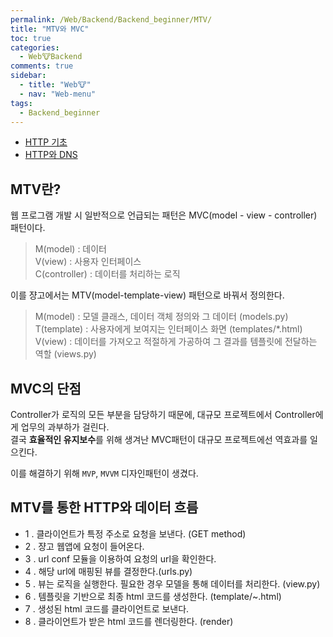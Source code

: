 ```yaml
---
permalink: /Web/Backend/Backend_beginner/MTV/
title: "MTV와 MVC"
toc: true
categories:
  - Web🐮Backend
comments: true
sidebar:
  - title: "Web🐮"
  - nav: "Web-menu"
tags:
  - Backend_beginner
---
```


- [HTTP 기초](https://chanyoung-dev.github.io/CS/Network/Basic/)
- [HTTP와 DNS](https://chanyoung-dev.github.io/CS/Network/HTTP/)

## MTV란?

웹 프로그램 개발 시 일반적으로 언급되는 패턴은 MVC(model - view - controller) 패턴이다.  
>M(model) : 데이터   
>V(view) : 사용자 인터페이스  
>C(controller) : 데이터를 처리하는 로직   


이를 쟝고에서는 MTV(model-template-view) 패턴으로 바꿔서 정의한다.



> M(model) : 모델 클래스, 데이터 객체 정의와 그 데이터 (models.py)  
> T(template) : 사용자에게 보여지는 인터페이스 화면 (templates/*.html)  
> V(view) : 데이터를 가져오고 적절하게 가공하여 그 결과를 템플릿에 전달하는 역할 (views.py)  


## MVC의 단점
Controller가 로직의 모든 부분을 담당하기 때문에, 대규모 프로젝트에서 Controller에게 업무의 과부하가 걸린다.  
결국 **효율적인 유지보수**를 위해 생겨난 MVC패턴이 대규모 프로젝트에선 역효과를 일으킨다.

이를 해결하기 위해 `MVP`, `MVVM` 디자인패턴이 생겼다.

## MTV를 통한 HTTP와 데이터 흐름


- 1 . 클라이언트가 특정 주소로 요청을 보낸다. (GET method)
- 2 . 쟝고 웹앱에 요청이 들어온다.
- 3 . url conf 모듈을 이용하여 요청의 url을 확인한다. 
- 4 . 해당 url에 매핑된 뷰를 결정한다.(urls.py) 
- 5 . 뷰는 로직을 실행한다. 필요한 경우 모델을 통해 데이터를 처리한다. (view.py)
- 6 . 템플릿을 기반으로 최종 html 코드를 생성한다. (template/~.html)
- 7 . 생성된 html 코드를 클라이언트로 보낸다.
- 8 . 클라이언트가 받은 html 코드를 렌더링한다. (render)

